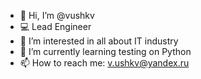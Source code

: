 - 👋 Hi, I’m @vushkv
- 💻 Lead Engineer
- 👀 I’m interested in all about IT industry
- 🌱 I’m currently learning testing on Python
- 📫 How to reach me: v.ushkv@yandex.ru

<!---
vushkv/vushkv is a ✨ special ✨ repository because its `README.md` (this file) appears on your GitHub profile.
You can click the Preview link to take a look at your changes.
--->
